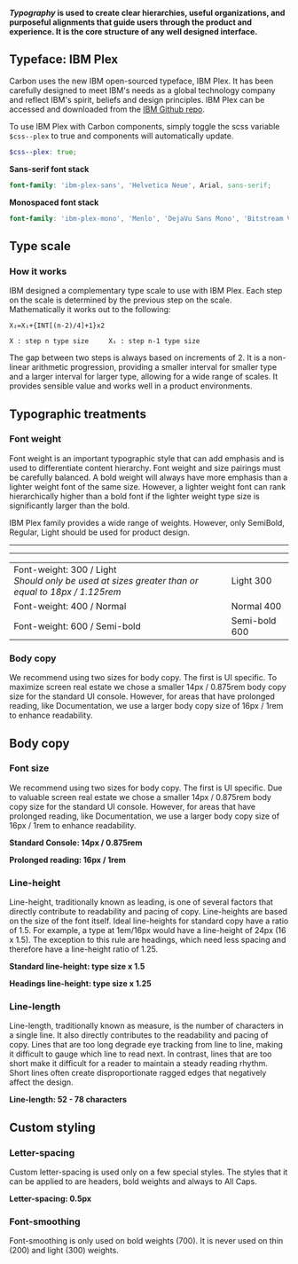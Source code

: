 **_Typography_ is used to create clear hierarchies, useful organizations, and purposeful alignments that guide users through the product and experience. It is the core structure of any well designed interface.**

## Typeface: IBM Plex

Carbon uses the new IBM open-sourced typeface, IBM Plex. It has been carefully designed to meet IBM's needs as a global technology company and reflect IBM's spirit, beliefs and design principles. IBM Plex can be accessed and downloaded from the <a href="https://github.com/ibm/type" target="blank">IBM Github repo</a>.

To use IBM Plex with Carbon components, simply toggle the scss variable `$css--plex` to true and components will automatically update.

```scss
$css--plex: true;
```

**Sans-serif font stack**

```scss
font-family: 'ibm-plex-sans', 'Helvetica Neue', Arial, sans-serif;
```

**Monospaced font stack**

```scss
font-family: 'ibm-plex-mono', 'Menlo', 'DejaVu Sans Mono', 'Bitstream Vera Sans Mono', Courier;
```

## Type scale

<div data-insert-component="TypographyTable"></div>

### How it works

IBM designed a complementary type scale to use with IBM Plex. Each step on the scale is determined by the previous step on the scale. Mathematically it works out to the following:

```
X₂=X₁+{INT[(n-2)/4]+1}x2

X : step n type size     X₁ : step n-1 type size
```

The gap between two steps is always based on increments of 2. It is a non-linear arithmetic progression, providing a smaller interval for smaller type and a larger interval for larger type, allowing for a wide range of scales. It provides sensible value and works well in a product environments.

## Typographic treatments

### Font weight

Font weight is an important typographic style that can add emphasis and is used to differentiate content hierarchy. Font weight and size pairings must be carefully balanced. A bold weight will always have more emphasis than a lighter weight font of the same size. However, a lighter weight font can rank hierarchically higher than a bold font if the lighter weight type size is significantly larger than the bold.

IBM Plex family provides a wide range of weights. However, only SemiBold, Regular, Light should be used for product design.

---
***
|  |  |
|--------------|------------|
| Font-weight: 300 / Light <br> _Should only be used at sizes greater than or equal to 18px / 1.125rem_  | Light 300  |
| Font-weight: 400 / Normal | Normal 400 |
| Font-weight: 600 / Semi-bold   | Semi-bold 600   |

### Body copy

We recommend using two sizes for body copy. The first is UI specific. To maximize screen real estate we chose a smaller 14px / 0.875rem body copy size for the standard UI console. However, for areas that have prolonged reading, like Documentation, we use a larger body copy size of 16px / 1rem to enhance readability.

## Body copy

### Font size

We recommend using two sizes for body copy. The first is UI specific. Due to valuable screen real estate we chose a smaller 14px / 0.875rem body copy size for the standard UI console. However, for areas that have prolonged reading, like Documentation, we use a larger body copy size of 16px / 1rem to enhance readability.

**Standard Console: 14px / 0.875rem**

**Prolonged reading: 16px / 1rem**

### Line-height

Line-height, traditionally known as leading, is one of several factors that directly contribute to readability and pacing of copy. Line-heights are based on the size of the font itself. Ideal line-heights for standard copy have a ratio of 1.5. For example, a type at 1em/16px would have a line-height of 24px (16 x 1.5). The exception to this rule are headings, which need less spacing and therefore have a line-height ratio of 1.25.

**Standard line-height: type size x 1.5**

**Headings line-height: type size x 1.25**

### Line-length

Line-length, traditionally known as measure, is the number of characters in a single line. It also directly contributes to the readability and pacing of copy. Lines that are too long degrade eye tracking from line to line, making it difficult to gauge which line to read next. In contrast, lines that are too short make it difficult for a reader to maintain a steady reading rhythm. Short lines often create disproportionate ragged edges that negatively affect the design.

**Line-length: 52 - 78 characters**

## Custom styling

### Letter-spacing

Custom letter-spacing is used only on a few special styles. The styles that it can be applied to are headers, bold weights and always to All Caps.

**Letter-spacing: 0.5px**

### Font-smoothing

Font-smoothing is only used on bold weights (700). It is never used on thin (200) and light (300) weights.
